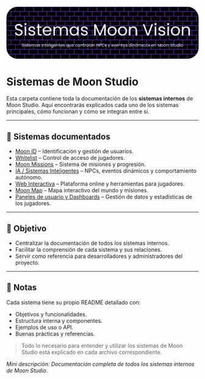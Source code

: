 [![Moon ID](https://github.com/cristianquerolalves1/Moon-Vision/blob/main/docs/imagenes/sistemas/sistemas_moon.png?raw=true)](docs/sistemas/moon_id.md)
# Sistemas de Moon Studio

Esta carpeta contiene toda la documentación de los **sistemas internos** de Moon Studio. Aquí encontrarás explicados cada uno de los sistemas principales, cómo funcionan y cómo se integran entre sí.

---

## 📌 Sistemas documentados

- [Moon ID](moon_id.md) – Identificación y gestión de usuarios.  
- [Whitelist](whitelist.md) – Control de acceso de jugadores.  
- [Moon Missions](moon_missions.md) – Sistema de misiones y progresión.  
- [IA / Sistemas Inteligentes](ia.md) – NPCs, eventos dinámicos y comportamiento autónomo.  
- [Web Interactiva](web_interactiva.md) – Plataforma online y herramientas para jugadores.  
- [Moon Map](moon_map.md) – Mapa interactivo del mundo y misiones.  
- [Paneles de usuario y Dashboards](dashboards.md) – Gestión de datos y estadísticas de los jugadores.  

---

## 📌 Objetivo

- Centralizar la documentación de todos los sistemas internos.  
- Facilitar la comprensión de cada sistema y sus relaciones.  
- Servir como referencia para desarrolladores y administradores del proyecto.  

---

## 📄 Notas

Cada sistema tiene su propio README detallado con:

- Objetivos y funcionalidades.  
- Estructura interna y componentes.  
- Ejemplos de uso o API.  
- Buenas prácticas y referencias.  

> Todo lo necesario para entender y utilizar los sistemas de Moon Studio está explicado en cada archivo correspondiente.

*Mini descripción: Documentación completa de todos los sistemas internos de Moon Studio.*


